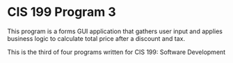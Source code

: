 # CIS 199 Program 3

This program is a forms GUI application that gathers user input and applies business logic to calculate total price after a discount and tax.

This is the third of four programs written for CIS 199: Software Development
